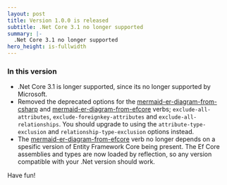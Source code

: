 ```yaml
---
layout: post
title: Version 1.0.0 is released
subtitle: .Net Core 3.1 no longer supported
summary: |-
  .Net Core 3.1 no longer supported
hero_height: is-fullwidth
---
```


### In this version

- .Net Core 3.1 is longer supported, since its no longer supported by Microsoft.
- Removed the deprecated options for the [mermaid-er-diagram-from-csharp](/verbs/mermaid-er-diagram-from-csharp/) and [mermaid-er-diagram-from-efcore](/verbs/mermaid-er-diagram-from-efcore/) verbs; `exclude-all-attributes`, `exclude-foreignkey-attributes` and `exclude-all-relationships`. You should upgrade to using the `attribute-type-exclusion` and `relationship-type-exclusion` options instead.
- The [mermaid-er-diagram-from-efcore](/verbs/mermaid-er-diagram-from-efcore/) verb no longer depends on a spesific version of Entity Framework Core being present. The Ef Core assemblies and types are now loaded by reflection, so any version compatible with your .Net version should work.

Have fun!
